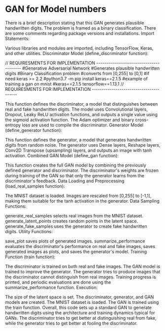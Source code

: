# GAN for Model numbers

There is a brief description stating that this GAN generates plausible handwritten digits.
The problem is framed as a binary classification.
There are some comments regarding package versions and installations.
Import Statements:

Various libraries and modules are imported, including TensorFlow, Keras, and other utilities.
Discriminator Model (define_discriminator function):

// REQUIRESMENTS FOR IMPLEMENTATION ----------------------------------------
#Generative Adversarial Network
#Generates plausible handwritten digits
#Binary Classification problem
#converts from [0,255] to [0,1]
#if need keras >= 2.2
#python3.7 -m pip install keras==2.1.5
#example of training a gan on mnist
#keras==2.1.5 tensorflow==1.13.1
// REQUIRESMENTS FOR IMPLEMENTATION ----------------------------------------

This function defines the discriminator, a model that distinguishes between real and fake handwritten digits.
The model uses Convolutional layers, Dropout, Leaky ReLU activation functions, and outputs a single value using the sigmoid activation function.
The Adam optimizer and binary cross-entropy loss are used to compile the discriminator.
Generator Model (define_generator function):

This function defines the generator, a model that generates handwritten digits from random noise.
The generator uses Dense layers, Reshape layers, Conv2D Transpose (upsampling) layers, and outputs an image with tanh activation.
Combined GAN Model (define_gan function):

This function creates the full GAN model by combining the previously defined generator and discriminator.
The discriminator's weights are frozen during training of the GAN so that only the generator learns from the discriminator's feedback.
Data Loading and Preprocessing (load_real_samples function):

The MNIST dataset is loaded.
Images are rescaled from [0,255] to [-1,1], making them suitable for the tanh activation in the generator.
Data Sampling Functions:

generate_real_samples selects real images from the MNIST dataset.
generate_latent_points creates random points in the latent space.
generate_fake_samples uses the generator to create fake handwritten digits.
Utility Functions:

save_plot saves plots of generated images.
summarize_performance evaluates the discriminator's performance on real and fake images, saves generated images as plots, and saves the generator's model.
Training Function (train function):

The discriminator is trained on both real and fake images.
The GAN model is trained to improve the generator. The generator tries to produce images that the discriminator cannot distinguish from real images.
Training progress is printed, and periodic evaluations are done using the summarize_performance function.
Execution:

The size of the latent space is set.
The discriminator, generator, and GAN models are created.
The MNIST dataset is loaded.
The GAN is trained using the train function.
Overall, this code sets up a standard GAN to generate handwritten digits using the architecture and training dynamics typical for GANs. The discriminator tries to get better at distinguishing real from fake, while the generator tries to get better at fooling the discriminator.
